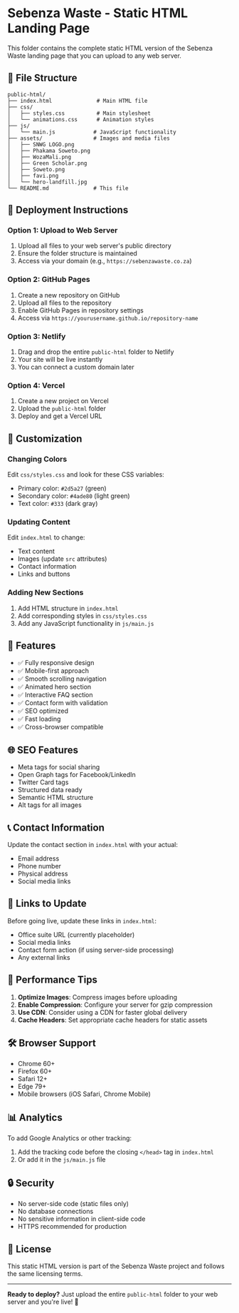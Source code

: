 # Sebenza Waste - Static HTML Landing Page

This folder contains the complete static HTML version of the Sebenza Waste landing page that you can upload to any web server.

## 📁 File Structure

```
public-html/
├── index.html              # Main HTML file
├── css/
│   ├── styles.css          # Main stylesheet
│   └── animations.css      # Animation styles
├── js/
│   └── main.js            # JavaScript functionality
├── assets/                # Images and media files
│   ├── SNWG LOGO.png
│   ├── Phakama Soweto.png
│   ├── WozaMali.png
│   ├── Green Scholar.png
│   ├── Soweto.png
│   ├── favi.png
│   └── hero-landfill.jpg
└── README.md              # This file
```

## 🚀 Deployment Instructions

### Option 1: Upload to Web Server
1. Upload all files to your web server's public directory
2. Ensure the folder structure is maintained
3. Access via your domain (e.g., `https://sebenzawaste.co.za`)

### Option 2: GitHub Pages
1. Create a new repository on GitHub
2. Upload all files to the repository
3. Enable GitHub Pages in repository settings
4. Access via `https://yourusername.github.io/repository-name`

### Option 3: Netlify
1. Drag and drop the entire `public-html` folder to Netlify
2. Your site will be live instantly
3. You can connect a custom domain later

### Option 4: Vercel
1. Create a new project on Vercel
2. Upload the `public-html` folder
3. Deploy and get a Vercel URL

## 🔧 Customization

### Changing Colors
Edit `css/styles.css` and look for these CSS variables:
- Primary color: `#2d5a27` (green)
- Secondary color: `#4ade80` (light green)
- Text color: `#333` (dark gray)

### Updating Content
Edit `index.html` to change:
- Text content
- Images (update `src` attributes)
- Contact information
- Links and buttons

### Adding New Sections
1. Add HTML structure in `index.html`
2. Add corresponding styles in `css/styles.css`
3. Add any JavaScript functionality in `js/main.js`

## 📱 Features

- ✅ Fully responsive design
- ✅ Mobile-first approach
- ✅ Smooth scrolling navigation
- ✅ Animated hero section
- ✅ Interactive FAQ section
- ✅ Contact form with validation
- ✅ SEO optimized
- ✅ Fast loading
- ✅ Cross-browser compatible

## 🌐 SEO Features

- Meta tags for social sharing
- Open Graph tags for Facebook/LinkedIn
- Twitter Card tags
- Structured data ready
- Semantic HTML structure
- Alt tags for all images

## 📞 Contact Information

Update the contact section in `index.html` with your actual:
- Email address
- Phone number
- Physical address
- Social media links

## 🔗 Links to Update

Before going live, update these links in `index.html`:
- Office suite URL (currently placeholder)
- Social media links
- Contact form action (if using server-side processing)
- Any external links

## 🚀 Performance Tips

1. **Optimize Images**: Compress images before uploading
2. **Enable Compression**: Configure your server for gzip compression
3. **Use CDN**: Consider using a CDN for faster global delivery
4. **Cache Headers**: Set appropriate cache headers for static assets

## 🛠️ Browser Support

- Chrome 60+
- Firefox 60+
- Safari 12+
- Edge 79+
- Mobile browsers (iOS Safari, Chrome Mobile)

## 📊 Analytics

To add Google Analytics or other tracking:
1. Add the tracking code before the closing `</head>` tag in `index.html`
2. Or add it in the `js/main.js` file

## 🔒 Security

- No server-side code (static files only)
- No database connections
- No sensitive information in client-side code
- HTTPS recommended for production

## 📝 License

This static HTML version is part of the Sebenza Waste project and follows the same licensing terms.

---

**Ready to deploy?** Just upload the entire `public-html` folder to your web server and you're live! 🚀
